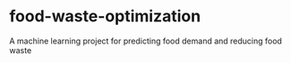# food-waste-optimization
A machine learning project for predicting food demand and reducing food waste
